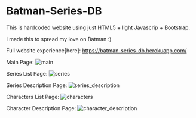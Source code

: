 # Batman-Series-DB

This is hardcoded website using just HTML5 + light Javascrip + Bootstrap. 

I made this to spread my love on Batman :) 

Full website experience[here]:
https://batman-series-db.herokuapp.com/

Main Page:
![main](https://user-images.githubusercontent.com/10924864/27764658-306a9918-5e6c-11e7-812c-65855eee4f71.PNG)

Series List Page:
![series](https://user-images.githubusercontent.com/10924864/27764657-306a4ec2-5e6c-11e7-805a-bc037330c8bc.PNG)

Series Description Page:
![series_description](https://user-images.githubusercontent.com/10924864/27764656-306a5f48-5e6c-11e7-891b-c466963f36eb.PNG)

Characters List Page:
![characters](https://user-images.githubusercontent.com/10924864/27764655-306993a6-5e6c-11e7-809d-8c6102f7894d.PNG)

Character Description Page:
![character_description](https://user-images.githubusercontent.com/10924864/27764654-3068adb0-5e6c-11e7-9e91-c293e588f061.PNG)






